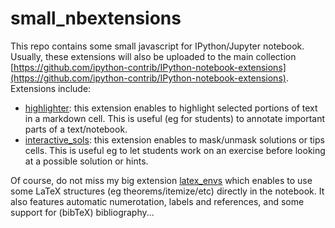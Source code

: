 # small_nbextensions

This repo contains some small javascript for IPython/Jupyter notebook. Usually, these extensions will 
also be uploaded to the main collection [https://github.com/ipython-contrib/IPython-notebook-extensions](https://github.com/ipython-contrib/IPython-notebook-extensions). 
Extensions include:

- [highlighter](https://github.com/jfbercher/small_nbextensions/tree/master/usability/highlighter): this extension enables to highlight selected 
portions of text in a markdown cell. This is useful (eg for students) to annotate important parts of a text/notebook.
- [interactive_sols](https://github.com/jfbercher/small_nbextensions/tree/master/usability/interactive_sols): this extension enables to mask/unmask solutions or tips cells. This is useful eg to let students work on an exercise before looking at a possible solution or hints.


Of course, do not miss my big extension [latex_envs](https://github.com/jfbercher/latex_envs) which enables to use some LaTeX structures (eg theorems/itemize/etc) directly in the notebook. It also features automatic numerotation, labels and references, and some support for (bibTeX) bibliography... 
